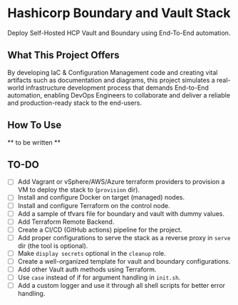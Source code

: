 # Hashicorp Boundary and Vault Stack
Deploy Self-Hosted HCP Vault and Boundary using End-To-End automation.

## What This Project Offers
By developing IaC & Configuration Management code and creating vital artifacts such as documentation and diagrams, this project simulates a real-world infrastructure development process that demands End-to-End automation, enabling DevOps Engineers to collaborate and deliver a reliable and production-ready stack to the end-users.

## How To Use
** to be written **

## TO-DO
- [ ] Add Vagrant or vSphere/AWS/Azure terraform providers to provision a VM to deploy the stack to (`provision` dir).
- [ ] Install and configure Docker on target (managed) nodes.
- [ ] Install and configure Terraform on the control node.
- [ ] Add a sample of tfvars file for boundary and vault with dummy values.
- [ ] Add Terraform Remote Backend.
- [ ] Create a CI/CD (GitHub actions) pipeline for the project.
- [ ] Add proper configurations to serve the stack as a reverse proxy in `serve` dir (the tool is optional).
- [ ] Make `display secrets` optional in the `cleanup` role.
- [ ] Create a well-organized template for vault and boundary configurations.
- [ ] Add other Vault auth methods using Terraform.
- [ ] Use `case` instead of if for argument handling in `init.sh`.
- [ ] Add a custom logger and use it through all shell scripts for better error handling.